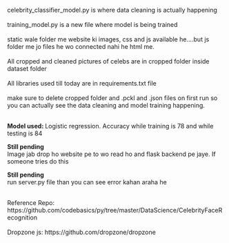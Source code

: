 celebrity_classifier_model.py is where data cleaning is actually happening</br>
</br>
training_model.py is a new file where model is being trained</br>
</br>
static wale folder me website ki images, css and js available he....but js folder me jo files he wo connected nahi he html me.</br>
</br>
All cropped and cleaned pictures of celebs are in cropped folder inside dataset folder</br>
</br>
All libraries used till today are in requirements.txt file </br>
</br>
make sure to delete cropped folder and .pckl and .json files on first run so you can actually see the data cleaning and model training happening.</br>

</br> <b> Model used: </b> Logistic regression. Accuracy while training is 78 and while testing is 84
</br>

<b> Still pending</b> </br>
Image jab drop ho website pe to wo read ho and flask backend pe jaye. If someone tries do this</br>

<b> Still pending</b> </br>
run server.py file than you can see error kahan araha he 

</br>
Reference Repo: https://github.com/codebasics/py/tree/master/DataScience/CelebrityFaceRecognition</br>
</br>
Dropzone js:  https://github.com/dropzone/dropzone
</br>